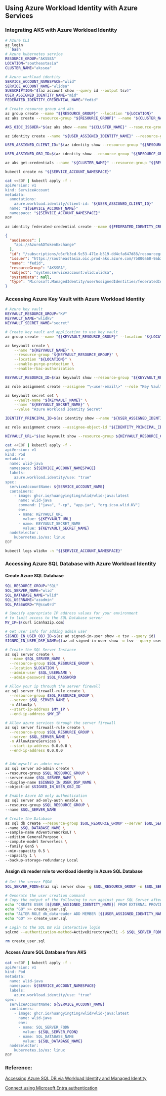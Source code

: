 ## Using Azure Workload Identity with Azure Services

### Integrating AKS with Azure Workload Identity
```bash
# Azure CLI
az login
```bash
# Azure kubernetes service
RESOURCE_GROUP="AKSSEA"
LOCATION="southeastasia"
CLUSTER_NAME="akssea"
```

```bash
# Azure workload identity
SERVICE_ACCOUNT_NAMESPACE="wlid"
SERVICE_ACCOUNT_NAME="wlidsa"
SUBSCRIPTION="$(az account show --query id --output tsv)"
USER_ASSIGNED_IDENTITY_NAME="mid"
FEDERATED_IDENTITY_CREDENTIAL_NAME="fedid"
```

```bash
# Create resource group and aks
az group create --name "${RESOURCE_GROUP}" --location "${LOCATION}"
az aks create --resource-group "${RESOURCE_GROUP}" --name "${CLUSTER_NAME}" --enable-oidc-issuer --enable-workload-identity --generate-ssh-keys --location "${LOCATION}" --dns-name-prefix "${CLUSTER_NAME}" --nodepool-name syspool --node-count 1 --node-vm-size Standard_B2s

AKS_OIDC_ISSUER="$(az aks show --name "${CLUSTER_NAME}" --resource-group "${RESOURCE_GROUP}" --query "oidcIssuerProfile.issuerUrl" --output tsv)"

az identity create --name "${USER_ASSIGNED_IDENTITY_NAME}" --resource-group "${RESOURCE_GROUP}" --location "${LOCATION}" --subscription "${SUBSCRIPTION}"

USER_ASSIGNED_CLIENT_ID="$(az identity show --resource-group "${RESOURCE_GROUP}" --name "${USER_ASSIGNED_IDENTITY_NAME}" --query 'clientId' --output tsv)"

USER_ASSIGNED_OBJ_ID=$(az identity show --resource-group "${RESOURCE_GROUP}" --name "${USER_ASSIGNED_IDENTITY_NAME}" --query 'principalId' -o tsv)

az aks get-credentials --name "${CLUSTER_NAME}" --resource-group "${RESOURCE_GROUP}" --admin

kubectl create ns "${SERVICE_ACCOUNT_NAMESPACE}"

cat <<EOF | kubectl apply -f -
apiVersion: v1
kind: ServiceAccount
metadata:
  annotations:
    azure.workload.identity/client-id: "${USER_ASSIGNED_CLIENT_ID}"
  name: "${SERVICE_ACCOUNT_NAME}"
  namespace: "${SERVICE_ACCOUNT_NAMESPACE}"
EOF

az identity federated-credential create --name ${FEDERATED_IDENTITY_CREDENTIAL_NAME} --identity-name "${USER_ASSIGNED_IDENTITY_NAME}" --resource-group "${RESOURCE_GROUP}" --issuer "${AKS_OIDC_ISSUER}" --subject system:serviceaccount:"${SERVICE_ACCOUNT_NAMESPACE}":"${SERVICE_ACCOUNT_NAME}" --audience api://AzureADTokenExchange
```

```json
{
  "audiences": [
    "api://AzureADTokenExchange"
  ],
  "id": "/subscriptions/c6cfb3cd-9c53-471e-b519-dd4cfa647d88/resourcegroups/AKSSEA/providers/Microsoft.ManagedIdentity/userAssignedIdentities/mid/federatedIdentityCredentials/fedid",
  "issuer": "https://southeastasia.oic.prod-aks.azure.com/7b800a60-9ab3-46bf-a60f-a96d0c7dc2a9/979860b4-7221-4030-89c0-0f0ab3d58fc4/",
  "name": "fedid",
  "resourceGroup": "AKSSEA",
  "subject": "system:serviceaccount:wlid:wlidsa",
  "systemData": null,
  "type": "Microsoft.ManagedIdentity/userAssignedIdentities/federatedIdentityCredentials"
}
```
### Accessing Azure Key Vault with Azure Workload Identity
```bash
# Azure key vault
KEYVAULT_RESOURCE_GROUP="KV"
KEYVAULT_NAME="wlidkv"
KEYVAULT_SECRET_NAME="secret"

# Create key vault and application to use key vault
az group create --name "${KEYVAULT_RESOURCE_GROUP}" --location "${LOCATION}"

az keyvault create \
    --name "${KEYVAULT_NAME}" \
    --resource-group "${KEYVAULT_RESOURCE_GROUP}" \
    --location "${LOCATION}" \
    --enable-purge-protection \
    --enable-rbac-authorization

KEYVAULT_RESOURCE_ID=$(az keyvault show --resource-group "${KEYVAULT_RESOURCE_GROUP}" --name "${KEYVAULT_NAME}" --query id --output tsv)

az role assignment create --assignee "\<user-email\>" --role "Key Vault Secrets Officer" --scope "${KEYVAULT_RESOURCE_ID}"

az keyvault secret set \
    --vault-name "${KEYVAULT_NAME}" \
    --name "${KEYVAULT_SECRET_NAME}" \
    --value "Azure Workload Identity Secret"

IDENTITY_PRINCIPAL_ID=$(az identity show --name "${USER_ASSIGNED_IDENTITY_NAME}" --resource-group "${RESOURCE_GROUP}" --query principalId --output tsv)

az role assignment create --assignee-object-id "${IDENTITY_PRINCIPAL_ID}" --role "Key Vault Secrets User" --scope "${KEYVAULT_RESOURCE_ID}" --assignee-principal-type ServicePrincipal

KEYVAULT_URL="$(az keyvault show --resource-group ${KEYVAULT_RESOURCE_GROUP} --name ${KEYVAULT_NAME} --query properties.vaultUri --output tsv)"

cat <<EOF | kubectl apply -f -
apiVersion: v1
kind: Pod
metadata:
  name: wlid-java
  namespace: ${SERVICE_ACCOUNT_NAMESPACE}
  labels:
    azure.workload.identity/use: "true"
spec:
  serviceAccountName: ${SERVICE_ACCOUNT_NAME}
  containers:
    - image: ghcr.io/huangyingting/wlid/wlid-java:latest
      name: wlid-java
      command: ["java", "-cp", "app.jar", "org.icsu.wlid.KV"]
      env:
      - name: KEYVAULT_URL
        value: ${KEYVAULT_URL}
      - name: KEYVAULT_SECRET_NAME
        value: ${KEYVAULT_SECRET_NAME}
  nodeSelector:
    kubernetes.io/os: linux
EOF

kubectl logs wlidkv -n "${SERVICE_ACCOUNT_NAMESPACE}"
```

### Accessing Azure SQL Database with Azure Workload Identity

#### Create Azure SQL Database
```bash
SQL_RESOURCE_GROUP="SQL"
SQL_SERVER_NAME="wlid"
SQL_DATABASE_NAME="wlid"
SQL_USERNAME="azadmin"
SQL_PASSWORD="P@ssw0rd"

# Specify appropriate IP address values for your environment
# to limit access to the SQL Database server
MY_IP=$(curl icanhazip.com)

# Get user info for adding admin user
SIGNED_IN_USER_OBJ_ID=$(az ad signed-in-user show -o tsv --query id)
SIGNED_IN_USER_DSP_NAME=$(az ad signed-in-user show -o tsv --query userPrincipalName)

# Create the SQL Server Instance
az sql server create \
  --name $SQL_SERVER_NAME \
  --resource-group $SQL_RESOURCE_GROUP \
  --location $LOCATION \
  --admin-user $SQL_USERNAME \
  --admin-password $SQL_PASSWORD

# Allow your ip through the server firewall
az sql server firewall-rule create \
  --resource-group $SQL_RESOURCE_GROUP \
  --server $SQL_SERVER_NAME \
  -n AllowIp \
  --start-ip-address $MY_IP \
  --end-ip-address $MY_IP

# Allow azure services through the server firewall
az sql server firewall-rule create \
  --resource-group $SQL_RESOURCE_GROUP \
  --server $SQL_SERVER_NAME \
  -n AllowAzureServices \
  --start-ip-address 0.0.0.0 \
  --end-ip-address 0.0.0.0


# Add myself as admin user
az sql server ad-admin create \
--resource-group $SQL_RESOURCE_GROUP \
--server-name $SQL_SERVER_NAME \
--display-name $SIGNED_IN_USER_DSP_NAME \
--object-id $SIGNED_IN_USER_OBJ_ID

# Enable Azure AD only authentication
az sql server ad-only-auth enable \
--resource-group $SQL_RESOURCE_GROUP \
--name $SQL_SERVER_NAME

# Create the Database
az sql db create --resource-group $SQL_RESOURCE_GROUP --server $SQL_SERVER_NAME \
--name $SQL_DATABASE_NAME \
--sample-name AdventureWorksLT \
--edition GeneralPurpose \
--compute-model Serverless \
--family Gen5 \
--min-capacity 0.5 \
--capacity 1 \
--backup-storage-redundancy Local
```

#### Assign db reader role to workload identity in Azure SQL Database
```bash
# Get the server FQDN
SQL_SERVER_FQDN=$(az sql server show -g $SQL_RESOURCE_GROUP -n $SQL_SERVER_NAME -o tsv --query fullyQualifiedDomainName)

# Generate the user creation command
# Copy the output of the following to run against your SQL Server after logged in
echo "CREATE USER [${USER_ASSIGNED_IDENTITY_NAME}] FROM EXTERNAL PROVIDER WITH OBJECT_ID='${USER_ASSIGNED_OBJ_ID}'" > create_user.sql
echo "GO" >> create_user.sql
echo "ALTER ROLE db_datareader ADD MEMBER [${USER_ASSIGNED_IDENTITY_NAME}]" >> create_user.sql
echo "GO" >> create_user.sql

# Login to the SQL DB via interactive login
sqlcmd --authentication-method=ActiveDirectoryAzCli -S $SQL_SERVER_FQDN -d $SQL_DATABASE_NAME --i create_user.sql

rm create_user.sql
```

#### Access Azure SQL Database from AKS
```bash
cat <<EOF | kubectl apply -f -
apiVersion: v1
kind: Pod
metadata:
  name: wlid-java
  namespace: ${SERVICE_ACCOUNT_NAMESPACE}
  labels:
    azure.workload.identity/use: "true"
spec:
  serviceAccountName: ${SERVICE_ACCOUNT_NAME}
  containers:
    - image: ghcr.io/huangyingting/wlid/wlid-java:latest
      name: wlid-java
      env:
      - name: SQL_SERVER_FQDN
        value: ${SQL_SERVER_FQDN}
      - name: SQL_DATABASE_NAME
        value: ${SQL_DATABASE_NAME}
  nodeSelector:
    kubernetes.io/os: linux
EOF
```

### Reference:
[Accessing Azure SQL DB via Workload Identity and Managed Identity
](https://azureglobalblackbelts.com/2021/09/21/workload-identity-azuresql-example.html)

[Connect using Microsoft Entra authentication
](https://learn.microsoft.com/en-us/sql/connect/jdbc/connecting-using-azure-active-directory-authentication)
